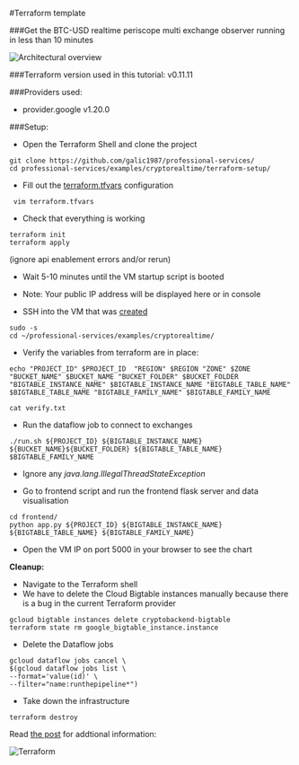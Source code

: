 #Terraform template

###Get the BTC-USD realtime periscope multi exchange observer running  in less than 10 minutes

![Architectural overview](crypto.gif)


###Terraform version used in this tutorial: v0.11.11 

###Providers used:
- provider.google v1.20.0


###Setup:
- Open the Terraform Shell and clone the project
```console 
git clone https://github.com/galic1987/professional-services/ 
cd professional-services/examples/cryptorealtime/terraform-setup/
```

- Fill out the [terraform.tfvars](terraform-setup/terraform.tfvars) configuration
```console 
 vim terraform.tfvars 
 ```

- Check that everything is working 
```console 
terraform init
terraform apply 
```
(ignore api enablement errors and/or rerun)

- Wait 5-10 minutes until the VM startup script is booted 
- Note: Your public IP address will be displayed here or in console 

- SSH into the VM that was [created](https://console.cloud.google.com/compute/instances)
```console 
sudo -s 
cd ~/professional-services/examples/cryptorealtime/
```


- Verify the variables from terraform are in place:
```console 
echo "PROJECT_ID" $PROJECT_ID  "REGION" $REGION "ZONE" $ZONE "BUCKET_NAME" $BUCKET_NAME "BUCKET_FOLDER" $BUCKET_FOLDER "BIGTABLE_INSTANCE_NAME" $BIGTABLE_INSTANCE_NAME "BIGTABLE_TABLE_NAME" $BIGTABLE_TABLE_NAME "BIGTABLE_FAMILY_NAME" $BIGTABLE_FAMILY_NAME 
```

```console 
cat verify.txt
```

- Run the dataflow job to connect to exchanges
```console 
./run.sh ${PROJECT_ID} ${BIGTABLE_INSTANCE_NAME} ${BUCKET_NAME}${BUCKET_FOLDER} ${BIGTABLE_TABLE_NAME} $BIGTABLE_FAMILY_NAME
``` 
- Ignore any *java.lang.IllegalThreadStateException*


- Go to frontend script and run the frontend flask server and data visualisation
```console 
cd frontend/
python app.py ${PROJECT_ID} ${BIGTABLE_INSTANCE_NAME} ${BIGTABLE_TABLE_NAME} ${BIGTABLE_FAMILY_NAME}
```

- Open the VM IP on port 5000 in your browser to see the chart 


**Cleanup:**
- Navigate to the Terraform shell
- We have to delete the Cloud Bigtable instances manually because there is a bug in the current Terraform provider
```console 
gcloud bigtable instances delete cryptobackend-bigtable
terraform state rm google_bigtable_instance.instance
```

- Delete the Dataflow jobs
```console 
gcloud dataflow jobs cancel \
$(gcloud dataflow jobs list \
--format='value(id)' \
--filter="name:runthepipeline*")
``` 

- Take down the infrastructure 
```console 
terraform destroy
```

Read [the post](https://medium.com/p/bigtable-beam-dataflow-cryptocurrencies-gcp-terraform-java-maven-4e7873811e86/edit) for addtional information:


![Terraform](https://media.giphy.com/media/sDjIG2QtbXKta/giphy.gif)
